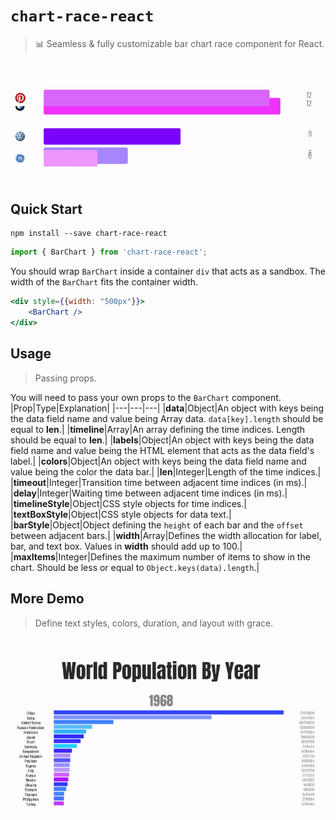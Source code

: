 # `chart-race-react`
> 📊 Seamless & fully customizable bar chart race component for React. 
<br>
<p align=center>
    <img src="./assets/demo_icon.gif" width="800">
</p>

## Quick Start
```
npm install --save chart-race-react
```
```javascript
import { BarChart } from 'chart-race-react';
```
You should wrap `BarChart` inside a container `div` that acts as a sandbox. The width of the `BarChart` fits the container width.
```jsx
<div style={{width: "500px"}}>
    <BarChart />
</div>
```
## Usage 
> Passing props.

You will need to pass your own props to the `BarChart` component.
|Prop|Type|Explanation|
|---|---|---|
|**data**|Object|An object with keys being the data field name and value being Array data. `data[key].length` should be equal to **len**.|
|**timeline**|Array|An array defining the time indices. Length should be equal to **len**.|
|**labels**|Object|An object with keys being the data field name and value being the HTML element that acts as the data field's label.|
|**colors**|Object|An object with keys being the data field name and value being the color the data bar.|
|**len**|Integer|Length of the time indices.|
|**timeout**|Integer|Transition time between adjacent time indices (in ms).|
|**delay**|Integer|Waiting time between adjacent time indices (in ms).|
|**timelineStyle**|Object|CSS style objects for time indices.|
|**textBoxStyle**|Object|CSS style objects for data text.|
|**barStyle**|Object|Object defining the `height` of each bar and the `offset` between adjacent bars.|
|**width**|Array|Defines the width allocation for label, bar, and text box. Values in **width** should add up to 100.|
|**maxItems**|Integer|Defines the maximum number of items to show in the chart. Should be less or equal to `Object.keys(data).length`.|

## More Demo 
> Define text styles, colors, duration, and layout with grace.
<br>
<p align=center>
    <img src="./assets/demo.gif" width="800">
</p>